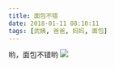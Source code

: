 ```yaml
---
title: 面包不错
date: 2018-01-11 08:10:11
tags: [武姨, 爸爸, 妈妈, 面包]
---
```

哟，面包不错哟
![](http://20170326.com/IMG_2489.JPG)